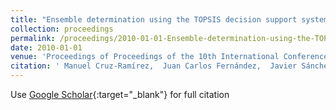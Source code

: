 ```yaml
---
title: "Ensemble determination using the TOPSIS decision support system in multi-objective evolutionary neural network classifiers"
collection: proceedings
permalink: /proceedings/2010-01-01-Ensemble-determination-using-the-TOPSIS-decision-support-system-in-multi-objective-evolutionary-neural-network-classifiers
date: 2010-01-01
venue: 'Proceedings of Proceedings of the 10th International Conference on Intelligent Systems Design and Applications (ISDA2010)'
citation: ' Manuel Cruz-Ramírez,  Juan Carlos Fernández,  Javier Sánchez-Monedero,  Francisco Fernandez-Navarro,  César Hervás-Martínez,  Pedro Antonio Gutiérrez,  M.T. Lamata, &quot;Ensemble determination using the TOPSIS decision support system in multi-objective evolutionary neural network classifiers.&quot; Proceedings of Proceedings of the 10th International Conference on Intelligent Systems Design and Applications (ISDA2010), 2010, Cairo, Egypt, pp.513-518.'
---
```

Use [Google Scholar](https://scholar.google.com/scholar?q=Ensemble+determination+using+the+TOPSIS+decision+support+system+in+multi+objective+evolutionary+neural+network+classifiers){:target="_blank"} for full citation